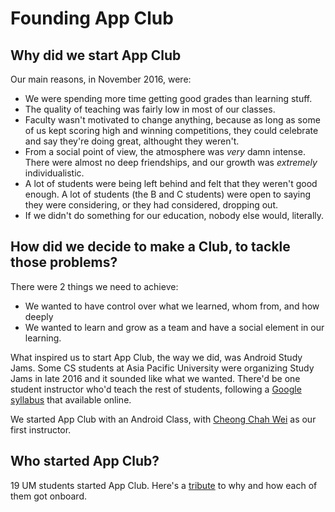 # Founding App Club
## Why did we start App Club

Our main reasons, in November 2016, were:

* We were spending more time getting good grades than learning stuff.
* The quality of teaching was fairly low in most of our classes.
* Faculty wasn't motivated to change anything, because as long as some of us kept scoring high and winning competitions, they could celebrate and say they're doing great, althought they weren't.
* From a social point of view, the atmosphere was _very_ damn intense. There were almost no deep friendships, and our growth was *extremely* individualistic.
* A lot of students were being left behind and felt that they weren't good enough. A lot of students (the B and C students) were open to saying they were considering, or they had considered, dropping out.
* If we didn't do something for our education, nobody else would, literally.

## How did we decide to make a Club, to tackle those problems?

There were 2 things we need to achieve:
* We wanted to have control over what we learned, whom from, and how deeply 
* We wanted to learn and grow as a team and have a social element in our learning.

What inspired us to start App Club, the way we did, was Android Study Jams. Some CS students at Asia Pacific University were organizing Study Jams in late 2016 and it sounded like what we wanted. There'd be one student instructor who'd teach the rest of students, following a [Google syllabus](https://speakerdeck.com/cmota/android-study-jam-2016?slide=10) that available online.

We started App Club with an Android Class, with [Cheong Chah Wei](https://www.linkedin.com/in/chah-wei-cheong-65a520111/) as our first instructor. 

## Who started App Club?

19 UM students started App Club. Here's a [tribute](https://www.facebook.com/pg/AppClubUM/photos/?tab=album&album_id=1828349780738519) to why and how each of them got onboard.
